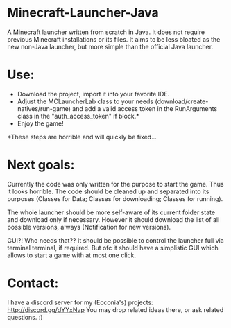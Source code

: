 # Minecraft-Launcher-Java
A Minecraft launcher written from scratch in Java. It does not require previous Minecraft installations or its files. It aims to be less bloated as the new non-Java launcher, but more simple than the official Java launcher.

# Use:
- Download the project, import it into your favorite IDE.
- Adjust the MCLauncherLab class to your needs (download/create-natives/run-game) and add a valid access token in the RunArguments class in the "auth_access_token" if block.*
- Enjoy the game!

*These steps are horrible and will quickly be fixed...

# Next goals:
Currently the code was only written for the purpose to start the game. Thus it looks horrible. The code should be cleaned up and separated into its purposes (Classes for Data; Classes for downloading; Classes for running).

The whole launcher should be more self-aware of its current folder state and download only if necessary. However it should download the list of all possible versions, always (Notification for new versions).

GUI?! Who needs that?? It should be possible to control the launcher full via terminal terminal, if required. But ofc it should have a simplistic GUI which allows to start a game with at most one click.

# Contact:
I have a discord server for my (Ecconia's) projects: http://discord.gg/dYYxNvp
You may drop related ideas there, or ask related questions. :)
